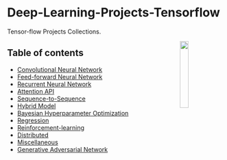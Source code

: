 # Deep-Learning-Projects-Tensorflow
Tensor-flow Projects Collections.

<img src="https://upload.wikimedia.org/wikipedia/commons/thumb/2/2d/Tensorflow_logo.svg/2000px-Tensorflow_logo.svg.png" align="right" width="20%">

## Table of contents
  * [Convolutional Neural Network]()
  * [Feed-forward Neural Network]()
  * [Recurrent Neural Network]()
  * [Attention API]()
  * [Sequence-to-Sequence]()
  * [Hybrid Model]()
  * [Bayesian Hyperparameter Optimization]()
  * [Regression]()
  * [Reinforcement-learning]()
  * [Distributed]()
  * [Miscellaneous]()
  * [Generative Adversarial Network]()


